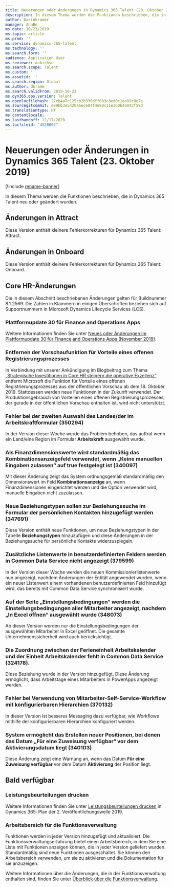 ```yaml
---
title: Neuerungen oder Änderungen in Dynamics 365 Talent (23. Oktober 2019)
description: In diesem Thema werden die Funktionen beschrieben, die in Microsoft Dynamics 365 Talent entweder neu oder geändert sind.
author: Darinkramer
manager: AnnBe
ms.date: 10/23/2019
ms.topic: article
ms.prod: ''
ms.service: dynamics-365-talent
ms.technology: ''
ms.search.form: ''
audience: Application User
ms.reviewer: anbichse
ms.search.scope: Talent
ms.custom: ''
ms.assetid: ''
ms.search.region: Global
ms.author: dkrame
ms.search.validFrom: 2019-10-23
ms.dyn365.ops.version: Talent
ms.openlocfilehash: 27cb4a7c125cb2b330dff083c8ed0c1ee89c0e7e
ms.sourcegitcommit: e89bb3e5420a6ece84f4e80c11e360b4a042f59d
ms.translationtype: HT
ms.contentlocale: 
ms.lasthandoff: 11/17/2020
ms.locfileid: "4528002"
---
```

# <a name="whats-new-or-changed-in-dynamics-365-talent-october-23-2019"></a>Neuerungen oder Änderungen in Dynamics 365 Talent (23. Oktober 2019)

[!include [rename-banner](~/includes/cc-data-platform-banner.md)]

In diesem Thema werden die Funktionen beschrieben, die in Dynamics 365 Talent neu oder geändert wurden.

## <a name="changes-in-attract"></a>Änderungen in Attract
Diese Version enthält kleinere Fehlerkorrekturen für Dynamics 365 Talent: Attract.

## <a name="changes-in-onboard"></a>Änderungen in Onboard
Diese Version enthält kleinere Fehlerkorrekturen für Dynamics 365 Talent: Onboard.

## <a name="changes-in-core-hr"></a>Core HR-Änderungen

Die in diesem Abschnitt beschriebenen Änderungen gelten für Buildnummer 8.1.2569. Die Zahlen in Klammern in einigen Überschriften beziehen sich auf Supportnummern in Microsoft Dynamics Lifecycle Services (LCS).

### <a name="platform-update-30-for-finance-and-operations-apps"></a>Plattformupdate 30 für Finance and Operations Apps

Weitere Informationen finden Sie unter [Neues oder Änderungen im Plattformupdate 30 für Finance and Operations Apps (November 2019)](https://docs.microsoft.com/dynamics365/fin-ops-core/fin-ops/get-started/whats-new-platform-update-30).

### <a name="remove-benefits-open-enrollment-preview-feature"></a>Entfernen der Vorschaufunktion für Vorteile eines offenen Registrierungsprozesses

In Verbindung mit unserer Ankündigung im Blogbeitrag zum Thema [„Strategische Investitionen in Core HR steigern die operative Exzellenz“](https://cloudblogs.microsoft.com/dynamics365/bdm/2019/10/02/strategic-investments-in-core-hr-drive-operational-excellence) entfernt Microsoft die Funktion für Vorteile eines offenen Registrierungsprozesses aus der öffentlichen Vorschau ab dem 18. Oktober 2019. Stattdessen werden neue Funktionen in der Zukunft verwendet. Der Produktionsgebrauch von Vorteilen eines offenen Registrierungsprozesses, der gerade in der öffentlichen Vorschau enthalten ist, wird nicht unterstützt.

### <a name="error-while-selecting-the-countryregion-on-the-worker-form-a-second-time-350294"></a>Fehler bei der zweiten Auswahl des Landes/der im Arbeitskraftformular (350294)

In der Version dieser Woche wurde das Problem behoben, das auftrat wenn ein Land/eine Region im Formular **Arbeitskraft** ausgewählt wurde.

### <a name="financial-dimension-values-default-to-the-combination-display-field-when-do-not-allow-manual-entry-is-set-to-true-340097"></a>Als Finanzdimensionswerte wird standardmäßig das Kombinationsanzeigefeld verwendet, wenn „Keine manuellen Eingaben zulassen“ auf true festgelegt ist (340097)

Mit dieser Änderung zeigt das System ordnungsgemäß standardmäßig den Dimensionswert im Feld **Kombinationsanzeige** an, wenn Finanzdimensionen eingerichtet werden und die Option verwendet wird, manuelle Eingaben nicht zuzulassen.

### <a name="new-relationship-types-should-be-added-to-relationship-lookup-in-the-personal-contacts-form-347691"></a>Neue Beziehungstypen sollen zur Beziehungssuche im Formular der persönlichen Kontakten hinzugefügt werden (347691)

Diese Version enthält neue Funktionen, um neue Beziehungstypen in der Tabelle **Beziehungstypen** hinzuzufügen und diese Änderungen in der Beziehungssuche für persönliche Kontakte widerzuspiegeln.

### <a name="additional-list-values-in-custom-fields-arent-reflected-in-common-data-service-379599"></a>Zusätzliche Listenwerte in benutzerdefinierten Feldern werden in Common Data Service nicht angezeigt (379599)

In der Version dieser Woche werden die neuen Kommissionierlistenwerte nun angezeigt, nachdem Änderungen der Entität angewendet wurden, wenn ein neuer Listenwert einem vorhandenen benutzerdefinierten Feld hinzufügt wird, das bereits mit Common Data Service synchronisiert wurde.

### <a name="on-the-terms-of-employment-page-all-employees-terms-of-employment-appear-after-selecting-open-in-excel-348073"></a>Auf der Seite „Einstellungsbedingungen“ werden die Einstellungsbedingungen aller Mitarbeiter angezeigt, nachdem „In Excel öffnen“ ausgewählt wurde (348073)

Ab dieser Version werden nur die Einstellungsbedingungen der ausgewählten Mitarbeiter in Excel geöffnet. Die gesamte Unternehmenssicherheit wird auch berücksichtigt.

### <a name="the-association-between-the-work-calendar-holiday-entity-and-the-work-calendar-entity-is-missing-in-common-data-service-324178"></a>Die Zuordnung zwischen der Ferieneinheit Arbeitskalender und der Einheit Arbeitskalender fehlt in Common Data Service (324178).

Diese Beziehung wurde in der Version hinzugefügt. Diese Änderung ermöglicht, dass Arbeitstage eines Mitarbeiters in PowerApps angezeigt werden. 

### <a name="error-when-using-employee-self-service-workflows-with-configurable-hierarchies-370132"></a>Fehler bei Verwendung von Mitarbeiter-Self-Service-Workflow mit konfigurierbaren Hierarchien (370132)

In dieser Version ist besseres Messaging dazu verfügbar, wie Workflows mithilfe der konfigurierbaren Hierarchien konfiguriert werden. 

### <a name="system-allows-creation-of-new-positions-where-the-available-for-assignment-date-is-earlier-than-the-activation-date-340103"></a>System ermöglicht das Erstellen neuer Positionen, bei denen das Datum „Für eine Zuweisung verfügbar“ vor dem Aktivierungsdatum liegt (340103)

Diese Änderung zeigt eine Warnung an, wenn das Datum **Für eine Zuweisung verfügbar** vor dem Datum **Aktivierung** der Position liegt.

## <a name="coming-soon"></a>Bald verfügbar

### <a name="print-performance-reviews"></a>Leistungsbeurteilungen drucken

Weitere Informationen finden Sie unter [Leistungsbeurteilungen drucken](https://docs.microsoft.com/dynamics365-release-plan/2019wave2/dynamics365-talent/print-performance-reviews) in Dynamics 365: Plan der 2. Veröffentlichungswelle 2019.

### <a name="feature-management-workspace"></a>Arbeitsbereich für die Funktionsverwaltung

Funktionen werden in jeder Version hinzugefügt und aktualisiert. Die Funktionsverwaltungserfahrung bietet einen Arbeitsbereich, in dem Sie eine Liste mit Funktionen anzeigen können, die in jeder Version geliefert wurden. Standardmäßig sind neue Funktionen ausgeschaltet. Sie können den Arbeitsbereich verwenden, um sie zu aktivieren und die Dokumentation für sie anzuzeigen.

Weitere Informationen über die Änderungen, die in der Funktionsverwaltung enthalten sind, finden Sie unter [Überblick über die Funktionsverwaltung](https://docs.microsoft.com/dynamics365/fin-ops-core/fin-ops/get-started/feature-management/feature-management-overview).
